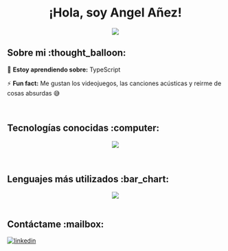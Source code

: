 <h1 align="center">¡Hola, soy Angel Añez!  </h1>
<p align="center">
  <a href="https://github.com/DenverCoder1/readme-typing-svg"><img src="https://readme-typing-svg.herokuapp.com?font=Time+New+Roman&color=%43C8BE25&size=25&center=true&vCenter=true&width=600&height=60&lines=Ingeniero+de+Sistemas;Curioso+por+Naturaleza;Programador+Apasionado"></a>
</p>
<h2>Sobre mi :thought_balloon: </h2>
<!--Intro start-->

<p align="left">

🌱 **Estoy aprendiendo sobre:** TypeScript

⚡ **Fun fact:** Me gustan los videojuegos, las canciones acústicas y reirme de cosas absurdas :sweat_smile:
<!--Intro end-->
  </p>
<br>
<h2 >Tecnologías conocidas :computer: </h2>
<!--tech stack icons-->
<p align="center">
  <a href="https://skillicons.dev">
    <img src="https://skillicons.dev/icons?i=html,css,javascript,bootstrap,php,python,bash,git,github,nodejs,tailwind,react,astro" />
  </a>
</p>
<br>

<h2>Lenguajes más utilizados :bar_chart: </h2>
<div align="center">
  <img align="center" src="https://github-readme-stats.anuraghazra1.vercel.app/api/top-langs/?username=AngelAnez&theme=dark&hide_border=false&no-bg=true&no-frame=true&langs_count=10"/>
</div>
<br>

<h2>Contáctame :mailbox: </h2>
<div align="left">
  <a href="https://www.linkedin.com/in/angeldavid2001/" target="_blank">
    <img src="https://img.shields.io/badge/LinkedIn-0077B5?style=for-the-badge&logo=linkedin&logoColor=white" alt=linkedin style="margin-bottom: 5px;"/>
  </a>
</div>
